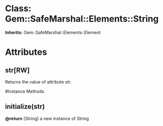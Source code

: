 # Class: Gem::SafeMarshal::Elements::String
**Inherits:** Gem::SafeMarshal::Elements::Element
    



# Attributes
## str[RW] [](#attribute-i-str)
Returns the value of attribute str.


#Instance Methods
## initialize(str) [](#method-i-initialize)

**@return** [String] a new instance of String

